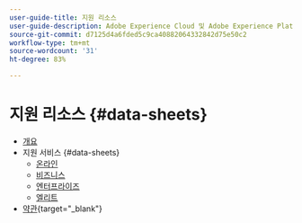 ```yaml
---
user-guide-title: 지원 리소스
user-guide-description: Adobe Experience Cloud 및 Adobe Experience Platform을 위한 지원 리소스입니다.
source-git-commit: d7125d4a6fded5c9ca40882064332842d75e50c2
workflow-type: tm+mt
source-wordcount: '31'
ht-degree: 83%

---
```



# 지원 리소스 {#data-sheets}

+ [개요](overview.md)
+ 지원 서비스 {#data-sheets}
   + [온라인](online.md)
   + [비즈니스](business.md)
   + [엔터프라이즈](enterprise.md)
   + [엘리트](elite.md)
+ [약관](https://helpx.adobe.com/support/programs/support-policies-terms-conditions.html){target=&quot;_blank&quot;}

<!--

Articles must be added to this TOC file in order to render.

Use this list format to specify links to articles and section headings that expand and collapse in the left rail of the user guide.

An article link CANNOT be used as a section heading.
-->
